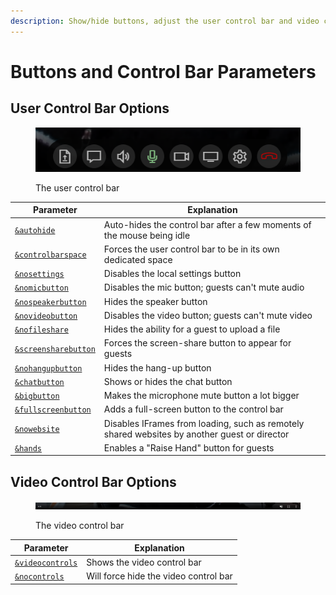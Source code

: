 ```yaml
---
description: Show/hide buttons, adjust the user control bar and video control bar
---
```


# Buttons and Control Bar Parameters

## User Control Bar Options

<figure><img src="../../.gitbook/assets/image (1) (2) (6).png" alt=""><figcaption><p>The user control bar</p></figcaption></figure>

| Parameter                                                               | Explanation                                                                                  |
| ----------------------------------------------------------------------- | -------------------------------------------------------------------------------------------- |
| [`&autohide`](../../parameters-only-on-beta/and-autohide.md)            | Auto-hides the control bar after a few moments of the mouse being idle                       |
| [`&controlbarspace`](../settings-parameters/and-controlbarspace.md)     | Forces the user control bar to be in its own dedicated space                                 |
| [`&nosettings`](../../source-settings/and-nosettings.md)                | Disables the local settings button                                                           |
| [`&nomicbutton`](../../viewers-settings/nomicbutton.md)                 | Disables the mic button; guests can't mute audio                                             |
| [`&nospeakerbutton`](../../source-settings/and-nospeakerbutton.md)      | Hides the speaker button                                                                     |
| [`&novideobutton`](../../viewers-settings/and-novideobutton.md)         | Disables the video button; guests can't mute video                                           |
| [`&nofileshare`](../../source-settings/nofileshare.md)                  | Hides the ability for a guest to upload a file                                               |
| [`&screensharebutton`](../settings-parameters/and-screensharebutton.md) | Forces the screen-share button to appear for guests                                          |
| [`&nohangupbutton`](../settings-parameters/and-nohangupbutton.md)       | Hides the hang-up button                                                                     |
| [`&chatbutton`](../../general-settings/chatbutton.md)                   | Shows or hides the chat button                                                               |
| [`&bigbutton`](../../newly-added-parameters/and-bigbutton.md)           | Makes the microphone mute button a lot bigger                                                |
| [`&fullscreenbutton`](../settings-parameters/and-fullscreenbutton.md)   | Adds a full-screen button to the control bar                                                 |
| [`&nowebsite`](../../source-settings/nowebsite.md)                      | Disables IFrames from loading, such as remotely shared websites by another guest or director |
| [`&hands`](../../source-settings/and-hands.md)                          | Enables a "Raise Hand" button for guests                                                     |

## Video Control Bar Options

<figure><img src="../../.gitbook/assets/image (9) (1).png" alt=""><figcaption><p>The video control bar</p></figcaption></figure>

| Parameter                                                          | Explanation                           |
| ------------------------------------------------------------------ | ------------------------------------- |
| [`&videocontrols`](../newly-added-parameters/and-videocontrols.md) | Shows the video control bar           |
| [`&nocontrols`](../settings-parameters/and-nocontrols.md)          | Will force hide the video control bar |
